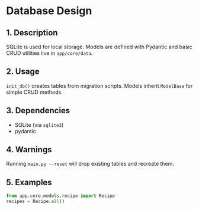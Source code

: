 # Database Design

## 1. Description
SQLite is used for local storage. Models are defined with Pydantic and basic CRUD utilities live in `app/core/data`.

## 2. Usage
`init_db()` creates tables from migration scripts. Models inherit `ModelBase` for simple CRUD methods.

## 3. Dependencies
- SQLite (via `sqlite3`)
- pydantic

## 4. Warnings
Running `main.py --reset` will drop existing tables and recreate them.

## 5. Examples
```python
from app.core.models.recipe import Recipe
recipes = Recipe.all()
```

